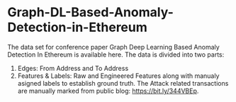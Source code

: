 # Graph-DL-Based-Anomaly-Detection-in-Ethereum

The data set for conference paper Graph Deep Learning Based Anomaly Detection In Ethereum is available here. The data is divided into two parts:

1) Edges: From Address and To Address
2) Features & Labels: Raw and Engineered Features along with manualy asigned labels to establish ground truth. The Attack related transactions are manually marked from public blog: https://bit.ly/344VBEp.
